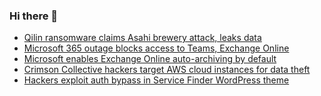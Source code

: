 ### Hi there 👋

<!--START_SECTION:feed-->
* [Qilin ransomware claims Asahi brewery attack, leaks data](https://www.bleepingcomputer.com/news/security/qilin-ransomware-claims-asahi-brewery-attack-leaks-data/)
* [Microsoft 365 outage blocks access to Teams, Exchange Online](https://www.bleepingcomputer.com/news/microsoft/microsoft-365-outage-blocks-access-to-teams-exchange-online/)
* [Microsoft enables Exchange Online auto-archiving by default](https://www.bleepingcomputer.com/news/microsoft/microsoft-enables-exchange-online-auto-archiving-by-default-to-fight-overflowing-mailboxes/)
* [Crimson Collective hackers target AWS cloud instances for data theft](https://www.bleepingcomputer.com/news/security/crimson-collective-hackers-target-aws-cloud-instances-for-data-theft/)
* [Hackers exploit auth bypass in Service Finder WordPress theme](https://www.bleepingcomputer.com/news/security/hackers-exploit-auth-bypass-in-service-finder-wordpress-theme/)
<!--END_SECTION:feed-->

<!--
**frankenk/frankenk** is a ✨ _special_ ✨ repository because its `README.md` (this file) appears on your GitHub profile.

Here are some ideas to get you started:

- 🔭 I’m currently working on ...
- 🌱 I’m currently learning ...
- 👯 I’m looking to collaborate on ...
- 🤔 I’m looking for help with ...
- 💬 Ask me about ...
- 📫 How to reach me: ...
- 😄 Pronouns: ...
- ⚡ Fun fact: ...
-->



